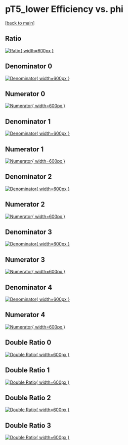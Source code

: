 # pT5_lower Efficiency vs. phi

[[back to main](./)]



## Ratio

[![Ratio](../mtv/var/pT5_lower_xtr_211_-1_eff_phi.png){ width=600px }](../mtv/var/pT5_lower_xtr_211_-1_eff_phi.pdf)

## Denominator 0

[![Denominator](../mtv/den/pT5_lower_xtr_211_-1_eff_phi_den0.png){ width=600px }](../mtv/den/pT5_lower_xtr_211_-1_eff_phi_den0.pdf)

## Numerator 0

[![Numerator](../mtv/num/pT5_lower_xtr_211_-1_eff_phi_num0.png){ width=600px }](../mtv/num/pT5_lower_xtr_211_-1_eff_phi_num0.pdf)

## Denominator 1

[![Denominator](../mtv/den/pT5_lower_xtr_211_-1_eff_phi_den1.png){ width=600px }](../mtv/den/pT5_lower_xtr_211_-1_eff_phi_den1.pdf)

## Numerator 1

[![Numerator](../mtv/num/pT5_lower_xtr_211_-1_eff_phi_num1.png){ width=600px }](../mtv/num/pT5_lower_xtr_211_-1_eff_phi_num1.pdf)

## Denominator 2

[![Denominator](../mtv/den/pT5_lower_xtr_211_-1_eff_phi_den2.png){ width=600px }](../mtv/den/pT5_lower_xtr_211_-1_eff_phi_den2.pdf)

## Numerator 2

[![Numerator](../mtv/num/pT5_lower_xtr_211_-1_eff_phi_num2.png){ width=600px }](../mtv/num/pT5_lower_xtr_211_-1_eff_phi_num2.pdf)

## Denominator 3

[![Denominator](../mtv/den/pT5_lower_xtr_211_-1_eff_phi_den3.png){ width=600px }](../mtv/den/pT5_lower_xtr_211_-1_eff_phi_den3.pdf)

## Numerator 3

[![Numerator](../mtv/num/pT5_lower_xtr_211_-1_eff_phi_num3.png){ width=600px }](../mtv/num/pT5_lower_xtr_211_-1_eff_phi_num3.pdf)

## Denominator 4

[![Denominator](../mtv/den/pT5_lower_xtr_211_-1_eff_phi_den4.png){ width=600px }](../mtv/den/pT5_lower_xtr_211_-1_eff_phi_den4.pdf)

## Numerator 4

[![Numerator](../mtv/num/pT5_lower_xtr_211_-1_eff_phi_num4.png){ width=600px }](../mtv/num/pT5_lower_xtr_211_-1_eff_phi_num4.pdf)

## Double Ratio 0

[![Double Ratio](../mtv/ratio/pT5_lower_xtr_211_-1_eff_phi_ratio0.png){ width=600px }](../mtv/ratio/pT5_lower_xtr_211_-1_eff_phi_ratio0.pdf)

## Double Ratio 1

[![Double Ratio](../mtv/ratio/pT5_lower_xtr_211_-1_eff_phi_ratio1.png){ width=600px }](../mtv/ratio/pT5_lower_xtr_211_-1_eff_phi_ratio1.pdf)

## Double Ratio 2

[![Double Ratio](../mtv/ratio/pT5_lower_xtr_211_-1_eff_phi_ratio2.png){ width=600px }](../mtv/ratio/pT5_lower_xtr_211_-1_eff_phi_ratio2.pdf)

## Double Ratio 3

[![Double Ratio](../mtv/ratio/pT5_lower_xtr_211_-1_eff_phi_ratio3.png){ width=600px }](../mtv/ratio/pT5_lower_xtr_211_-1_eff_phi_ratio3.pdf)

